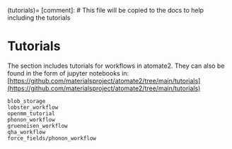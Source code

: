 (tutorials)=
[comment]: # This file will be copied to the docs to help including the tutorials
# Tutorials

The section includes tutorials for workflows in atomate2.
They can also be found in the form of jupyter notebooks in:
[https://github.com/materialsproject/atomate2/tree/main/tutorials](https://github.com/materialsproject/atomate2/tree/main/tutorials)

```{toctree}
blob_storage
lobster_workflow
openmm_tutorial
phonon_workflow
grueneisen_workflow
qha_workflow
force_fields/phonon_workflow
```
